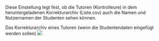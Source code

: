 <!--
  - @file setting_InsertStudentNamesIntoTutorArchives_InsertStudentNamesIntoTutorArchivesDesc_de.md
  -
  - @license http://www.gnu.org/licenses/gpl-3.0.html GPL version 3
  -
  - @package OSTEPU (https://github.com/ostepu/system)
  - @since 0.6
  -
  - @author Till Uhlig <till.uhlig@student.uni-halle.de>
  - @date 2016
 -->
 
Diese Einstellung legt fest, ob die Tutoren (Kontrolleure) in dem heruntergeladenen Korrekturarchiv (Liste.csv) auch die Namen und Nutzernamen der Studenten sehen können.
 
Das Korrekturarchiv eines Tutoren (wenn die Studentendaten eingefügt werden sollen)
![](insertStudentNamesIntoTutorArchivesA.png)